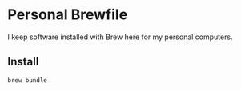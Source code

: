 Personal Brewfile
=================
I keep software installed with Brew here for my personal computers.

## Install
```sh
brew bundle
```
